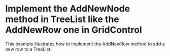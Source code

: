 # Implement the AddNewNode method in TreeList like the AddNewRow one in GridControl


<p>This example illustrates how to implement the AddNewRow method to add a new row to a TreeList.</p>

<br/>


